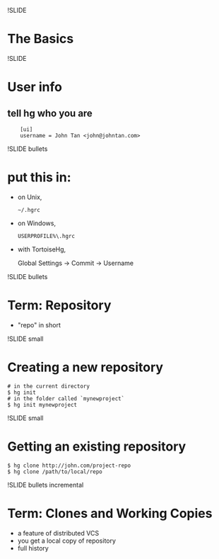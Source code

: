 !SLIDE

# The Basics #

!SLIDE

# User info #

## tell hg who you are ##

		[ui]
		username = John Tan <john@johntan.com>

!SLIDE bullets

# put this in:
- on Unix,

  `~/.hgrc`

- on Windows,

  `USERPROFILE%\.hgrc`

- with TortoiseHg,

  Global Settings -> Commit -> Username

!SLIDE bullets

# Term: Repository #

* "repo" in short

!SLIDE small
# Creating a new repository #

	# in the current directory
	$ hg init
	# in the folder called `mynewproject`
	$ hg init mynewproject

!SLIDE small

# Getting an existing repository #

	$ hg clone http://john.com/project-repo
	$ hg clone /path/to/local/repo

!SLIDE bullets incremental

# Term: Clones and Working Copies #
* a feature of distributed VCS
* you get a local copy of repository
* full history
